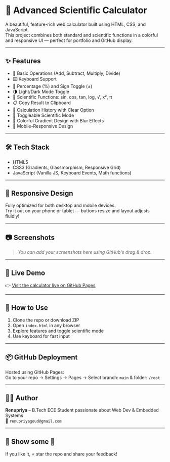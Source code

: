 # 🌟 Advanced Scientific Calculator

A beautiful, feature-rich web calculator built using HTML, CSS, and JavaScript.  
This project combines both standard and scientific functions in a colorful and responsive UI — perfect for portfolio and GitHub display.

---

## ✨ Features

- 🧮 Basic Operations (Add, Subtract, Multiply, Divide)
- ⌨️ Keyboard Support
- 🔢 Percentage (%) and Sign Toggle (±)
- 🌗 Light/Dark Mode Toggle
- 🧪 Scientific Functions: sin, cos, tan, log, √, x², π
- 📋 Copy Result to Clipboard
- 🧠 Calculation History with Clear Option
- 🧪 Toggleable Scientific Mode
- 🎨 Colorful Gradient Design with Blur Effects
- 📱 Mobile-Responsive Design

---

## 🛠️ Tech Stack

- HTML5  
- CSS3 (Gradients, Glassmorphism, Responsive Grid)  
- JavaScript (Vanilla JS, Keyboard Events, Math functions)

---

## 📱 Responsive Design

Fully optimized for both desktop and mobile devices.  
Try it out on your phone or tablet — buttons resize and layout adjusts fluidly!

---

## 📷 Screenshots

> _You can add your screenshots here using GitHub's drag & drop._

---

## 🚀 Live Demo

👉 [Visit the calculator live on GitHub Pages](https://your-username.github.io/scientific-calculator)

---

## 📁 How to Use

1. Clone the repo or download ZIP  
2. Open `index.html` in any browser  
3. Explore features and toggle scientific mode  
4. Use keyboard for fast input

---

## 📦 GitHub Deployment

Hosted using GitHub Pages:  
Go to your repo → Settings → Pages → Select branch: `main` & folder: `/root`

---

## 👩‍💻 Author

**Renupriya** – B.Tech ECE Student passionate about Web Dev & Embedded Systems  
📧 `renupriyagoud@gmail.com`

---

## 🌈 Show some 💖

If you like it, ⭐ star the repo and share your feedback!
